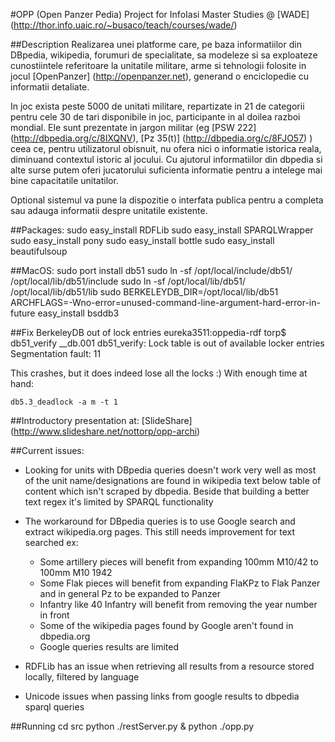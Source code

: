 #OPP (Open Panzer Pedia)
Project for InfoIasi Master Studies @ [WADE] (http://thor.info.uaic.ro/~busaco/teach/courses/wade/)

##Description
Realizarea unei platforme care, pe baza informatiilor din DBpedia, wikipedia, forumuri de specialitate, sa modeleze si sa exploateze cunostiintele referitoare la unitatile militare,
arme si tehnologii folosite in jocul [OpenPanzer] (http://openpanzer.net), generand o enciclopedie cu informatii detaliate.

In joc exista peste 5000 de unitati militare, repartizate in 21 de categorii pentru cele 30 de tari disponibile in joc, participante in al doilea razboi mondial.
Ele sunt prezentate in jargon militar (eg [PSW 222] (http://dbpedia.org/c/8IXQNV), [Pz 35(t)] (http://dbpedia.org/c/8FJO57) )  ceea ce, pentru utilizatorul obisnuit,
nu ofera nici o informatie istorica reala, diminuand contextul istoric al jocului.
Cu ajutorul informatiilor din dbpedia si alte surse putem oferi jucatorului suficienta informatie pentru a intelege mai bine capacitatile unitatilor.

Optional sistemul va pune la dispozitie o interfata publica pentru a completa sau adauga informatii despre unitatile existente.

##Packages:
    sudo easy_install RDFLib
    sudo easy_install SPARQLWrapper
    sudo easy_install pony
    sudo easy_install bottle
    sudo easy_install beautifulsoup

##MacOS:
    sudo port install db51
    sudo ln -sf /opt/local/include/db51/ /opt/local/lib/db51/include
    sudo ln -sf /opt/local/lib/db51/ /opt/local/lib/db51/lib
    sudo BERKELEYDB_DIR=/opt/local/lib/db51 ARCHFLAGS=-Wno-error=unused-command-line-argument-hard-error-in-future easy_install bsddb3

##Fix BerkeleyDB out of lock entries
    eureka3511:oppedia-rdf torp$ db51_verify __db.001 
    db51_verify: Lock table is out of available locker entries
    Segmentation fault: 11

This crashes, but it does indeed lose all the locks :) 
With enough time at hand:

    db5.3_deadlock -a m -t 1


##Introductory presentation at:
[SlideShare] (http://www.slideshare.net/nottorp/opp-archi)

##Current issues:
- Looking for units with DBpedia queries doesn't work very well as most of the unit name/designations are found in wikipedia
text below table of content which isn't scraped by dbpedia. Beside that building a better text regex it's limited by SPARQL functionality

- The workaround for DBpedia queries is to use Google search and extract wikipedia.org pages. This still needs improvement for text searched ex:
    - Some artillery pieces will benefit from expanding 100mm M10/42 to 100mm M10 1942
    - Some Flak pieces will benefit from expanding FlaKPz to Flak Panzer and in general Pz to be expanded to Panzer
    - Infantry like 40 Infantry will benefit from removing the year number in front
    - Some of the wikipedia pages found by Google aren't found in dbpedia.org
    - Google queries results are limited

- RDFLib has an issue when retrieving all results from a resource stored locally, filtered by language
- Unicode issues when passing links from google results to dbpedia sparql queries


##Running
    cd src
    python ./restServer.py &
    python ./opp.py

